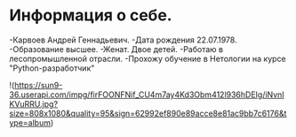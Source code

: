 # Информация о себе.

-Карвоев Андрей Геннадьевич.
-Дата рождения 22.07.1978.
-Образование высшее. 
-Женат. Двое детей.
-Работаю в лесопромышленной отрасли.
-Прохожу обучение в Нетологии на курсе "Python-разработчик"

!(https://sun9-36.userapi.com/impg/firFOONFNif_CU4m7ay4Kd3Obm412l936hDEIg/iNvnIKVuRRU.jpg?size=808x1080&quality=95&sign=62992ef890e89acce8e81ac9bb7c6176&type=album)